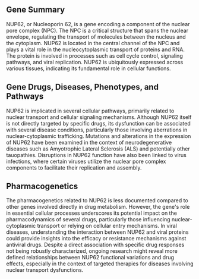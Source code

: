 ## Gene Summary
NUP62, or Nucleoporin 62, is a gene encoding a component of the nuclear pore complex (NPC). The NPC is a critical structure that spans the nuclear envelope, regulating the transport of molecules between the nucleus and the cytoplasm. NUP62 is located in the central channel of the NPC and plays a vital role in the nucleocytoplasmic transport of proteins and RNA. The protein is involved in processes such as cell cycle control, signaling pathways, and viral replication. NUP62 is ubiquitously expressed across various tissues, indicating its fundamental role in cellular functions.

## Gene Drugs, Diseases, Phenotypes, and Pathways
NUP62 is implicated in several cellular pathways, primarily related to nuclear transport and cellular signaling mechanisms. Although NUP62 itself is not directly targeted by specific drugs, its dysfunction can be associated with several disease conditions, particularly those involving aberrations in nuclear-cytoplasmic trafficking. Mutations and alterations in the expression of NUP62 have been examined in the context of neurodegenerative diseases such as Amyotrophic Lateral Sclerosis (ALS) and potentially other tauopathies. Disruptions in NUP62 function have also been linked to virus infections, where certain viruses utilize the nuclear pore complex components to facilitate their replication and assembly.

## Pharmacogenetics
The pharmacogenetics related to NUP62 is less documented compared to other genes involved directly in drug metabolism. However, the gene's role in essential cellular processes underscores its potential impact on the pharmacodynamics of several drugs, particularly those influencing nuclear-cytoplasmic transport or relying on cellular entry mechanisms. In viral diseases, understanding the interaction between NUP62 and viral proteins could provide insights into the efficacy or resistance mechanisms against antiviral drugs. Despite a direct association with specific drug responses not being robustly characterized, ongoing research might reveal more defined relationships between NUP62 functional variations and drug effects, especially in the context of targeted therapies for diseases involving nuclear transport dysfunctions.